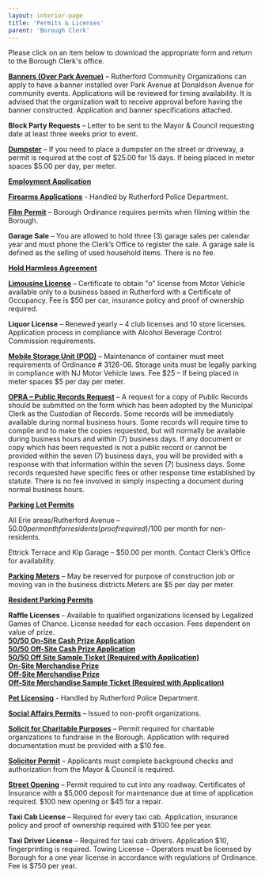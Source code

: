 ```yaml
---
layout: interior-page
title: 'Permits & Licenses'
parent: 'Borough Clerk'
---
```


Please click on an item below to download the appropriate form and return to the Borough Clerk's office. 

[**Banners (Over Park Avenue)**](https://storage.googleapis.com/static.rutherford-nj.com/borough-clerk/permits-licenses/Banner_Application.pdf)
– Rutherford Community Organizations can apply to have a banner installed over Park Avenue at Donaldson Avenue for community events. Applications will be reviewed for timing availability. It is advised that the organization wait to receive approval before having the banner constructed. Application and banner specifications attached.

**Block Party Requests** – Letter to be sent to the Mayor & Council requesting date at least three weeks prior to event.

[**Dumpster**](https://storage.googleapis.com/static.rutherford-nj.com/borough-clerk/permits-licenses/Dumpster_Permit.pdf)
– If you need to place a dumpster on the street or driveway, a permit is required at the cost of $25.00 for 15 days.  If being placed in meter spaces $5.00 per day, per meter.
  
[**Employment Application**](https://storage.googleapis.com/static.rutherford-nj.com/borough-clerk/permits-licenses/Employment%20Application.pdf)

[**Firearms Applications**](/departments/police/additional-services/) - Handled by Rutherford Police Department. 

[**Film Permit**](https://storage.googleapis.com/static.rutherford-nj.com/borough-clerk/permits-licenses/Film_Application.pdf)
– Borough Ordinance requires permits when filming within the Borough.

**Garage Sale** – You are allowed to hold three (3) garage sales per calendar year and must phone the Clerk’s Office to register the sale.  A garage sale is defined as the selling of used household items.  There is no fee. 

[**Hold Harmless Agreement**](https://storage.googleapis.com/static.rutherford-nj.com/borough-clerk/permits-licenses/HoldHarmless_Agreement.pdf)

[**Limousine License**](https://storage.googleapis.com/static.rutherford-nj.com/borough-clerk/permits-licenses/LIVERY%20LIMO.pdf) – Certificate to obtain "o" license from Motor Vehicle available only to a business based in Rutherford with a Certificate of Occupancy.  Fee is $50 per car, insurance policy and proof of ownership required.

**Liquor License** – Renewed yearly – 4 club licenses and 10 store licenses. Application process in compliance with Alcohol Beverage Control Commission requirements.

[**Mobile Storage Unit (POD)**](https://storage.googleapis.com/static.rutherford-nj.com/borough-clerk/permits-licenses/MobileStorage_POD_Application.pdf)
– Maintenance of container must meet requirements of Ordinance # 3126-06.  Storage units must be legally parking in compliance with NJ Motor Vehicle laws.  Fee $25 – If being placed in meter spaces $5 per day per meter.

[**OPRA – Public Records Request**](https://storage.googleapis.com/static.rutherford-nj.com/borough-clerk/permits-licenses/OPRA-REQUEST.pdf)
– A request for a copy of Public Records should be submitted on the form which has been adopted by the Municipal Clerk as the Custodian of Records.  Some records will be immediately available during normal business hours.  Some records will require time to compile and to make the copies requested, but will normally be available during business hours and within (7) business days.  If any document or copy which has been requested is not a public record or cannot be provided within the seven (7) business days, you will be provided with a response with that information within the seven (7) business days.  Some records requested have specific fees or other response time established by statute.  There is no fee involved in simply inspecting a document during normal business hours.

[**Parking Lot Permits**](https://storage.googleapis.com/static.rutherford-nj.com/borough-clerk/permits-licenses/Street_and_Garage_Lot_Parking_Permit.pdf)

All Erie areas/Rutherford Avenue – $50.00 per month for residents (proof required)/$100 per month for non-residents. 

Ettrick Terrace and Kip Garage – $50.00 per month. Contact Clerk’s Office for availability.

[**Parking Meters**](https://storage.googleapis.com/static.rutherford-nj.com/borough-clerk/permits-licenses/PARKING-METER-PERMIT.pdf)
– May be reserved for purpose of construction job or moving van in the business districts.Meters are $5 per day per meter.

[**Resident Parking Permits**](/departments/police/parking/)

**Raffle Licenses** - Available to qualified organizations licensed by Legalized Games of Chance. License needed for each occasion.  Fees dependent on value of prize.  
[**50/50 On-Site Cash Prize Application**](https://storage.googleapis.com/static.rutherford-nj.com/borough-clerk/permits-licenses/Raffle_Application_OnSite.pdf)  
[**50/50 Off-Site Cash Prize Application**](https://storage.googleapis.com/static.rutherford-nj.com/borough-clerk/permits-licenses/Raffle_Application_OffSite.pdf)  
[**50/50 Off Site Sample Ticket (Required with Application)**](https://storage.googleapis.com/static.rutherford-nj.com/borough-clerk/permits-licenses/Raffle_Off-Site-50-50-Awarding-Cash-as-a-Prize.pdf)  
[**On-Site Merchandise Prize**](https://storage.googleapis.com/static.rutherford-nj.com/borough-clerk/permits-licenses/Raffle_On-Site%20Merchandise%20Prize_Application.pdf)  
[**Off-Site Merchandise Prize**](https://storage.googleapis.com/static.rutherford-nj.com/borough-clerk/permits-licenses/Raffle_Off-Site%20Merchandise%20Prize.pdf)  
[**Off-Site Merchandise Sample Ticket (Required with Application)**](https://storage.googleapis.com/static.rutherford-nj.com/borough-clerk/permits-licenses/Raffle_Off-Site-Draw-Awarding-Merchandise-as-a-Prize.pdf)

[**Pet Licensing**](/departments/police/additional-services/pets-animals/) - Handled by Rutherford Police Department. 

[**Social Affairs Permits**](https://storage.googleapis.com/static.rutherford-nj.com/borough-clerk/permits-licenses/Social_Affairs_Permit.pdf)
– Issued to non-profit organizations.

[**Solicit for Charitable Purposes**](https://storage.googleapis.com/static.rutherford-nj.com/borough-clerk/permits-licenses/SOLICIT%20CHARITABLE.pdf)
– Permit required for charitable organizations to fundraise in the Borough.  Application with required documentation must be provided with a $10 fee.

[**Solicitor Permit**](https://storage.googleapis.com/static.rutherford-nj.com/borough-clerk/permits-licenses/SOLICITOR.pdf) – Applicants must complete background checks and authorization from the Mayor & Council is required.

[**Street Opening**](https://storage.googleapis.com/static.rutherford-nj.com/borough-clerk/permits-licenses/STREET%20OPENING.pdf) – Permit required to cut into any roadway.  Certificates of Insurance with a $5,000 deposit for maintenance due at time of application required.  $100 new opening or $45 for a repair.

**Taxi Cab License** – Required for every taxi cab.  Application, insurance policy and proof of ownership required with $100 fee per year.

**Taxi Driver License** – Required for taxi cab drivers.  Application $10, fingerprinting is required.
Towing License – Operators must be licensed by Borough for a one year license in accordance with regulations of Ordinance.  Fee is $750 per year.
